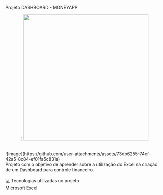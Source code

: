 Projeto DASHBOARD - MONEYAPP <br>
<p align="center">
   [ <img width="400" src="(https://www.bing.com/ck/a?!&&p=9c159954d7163744d78f602423d4af6a15a13521479415aec1893ed29f6211b0JmltdHM9MTczNjg5OTIwMA&ptn=3&ver=2&hsh=4&fclid=109a4ad8-0bd3-6a21-30fc-5fab](https://www.bing.com/ck/a?!&&p=9c159954d7163744d78f602423d4af6a15a13521479415aec1893ed29f6211b0JmltdHM9MTczNjg5OTIwMA&ptn=3&ver=2&hsh=4&fclid=109a4ad8-0bd3-6a21-30fc-5fab0a456bfa&u=a1L2ltYWdlcy9zZWFyY2g_cT1pbWFnZW0lMjBkZSUyMGRpbmhlaXJvJTIwM2QlMjBwbmcmRk9STT1JUUZSQkEmaWQ9NUQxOTlBOThEQTJGQTEyNTU5RTIyNzIxQkVDMjNCMUE1RDNBNTA0Rg&ntb=1)0a456bfa&u=a1L2ltYWdlcy9zZWFyY2g_cT1pbWFnZW0lMjBkZSUyMGRpbmhlaXJvJTIwM2QlMjBwbmcmRk9STT1JUUZSQkEmaWQ9NUQxOTlBOThEQTJGQTEyNTU5RTIyNzIxQkVDMjNCMUE1RDNBNTA0Rg&ntb=1)">
</p>



<BR>
![image](https://github.com/user-attachments/assets/73db6255-74ef-42a5-8c84-ef01fa5c831a)
<br>
Projeto com o objetivo de aprender sobre a utilização do Excel na criação de um Dashboard para controle financeiro.
<br><br>
💻 Tecnologias utilizadas no projeto <br>
Microsoft Excel

